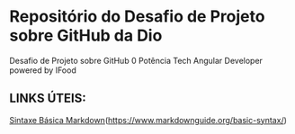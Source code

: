 # Repositório do Desafio de Projeto sobre **GitHub** da Dio
Desafio de Projeto sobre GitHub 0 Potência Tech Angular Developer powered by IFood

## LINKS ÚTEIS:
[Sintaxe Básica Markdown]()(https://www.markdownguide.org/basic-syntax/)

